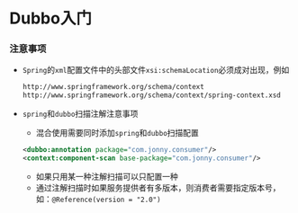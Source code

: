 # Dubbo入门

### 注意事项
* `Spring`的`xml`配置文件中的头部文件`xsi:schemaLocation`必须成对出现，例如
    ```xml
    http://www.springframework.org/schema/context
    http://www.springframework.org/schema/context/spring-context.xsd
    ```

* `spring`和`dubbo`扫描注解注意事项
    * 混合使用需要同时添加`spring`和`dubbo`扫描配置
    ```xml
    <dubbo:annotation package="com.jonny.consumer"/>
    <context:component-scan base-package="com.jonny.consumer"/>
    ```
    * 如果只用某一种注解扫描可以只配置一种
    * 通过注解扫描时如果服务提供者有多版本，则消费者需要指定版本号，如：`@Reference(version = "2.0")`